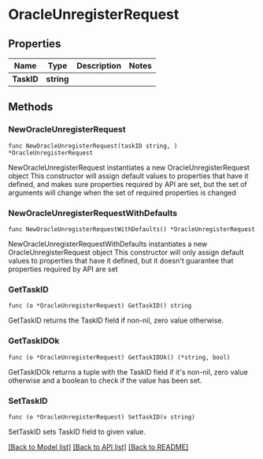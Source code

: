 # OracleUnregisterRequest

## Properties

Name | Type | Description | Notes
------------ | ------------- | ------------- | -------------
**TaskID** | **string** |  | 

## Methods

### NewOracleUnregisterRequest

`func NewOracleUnregisterRequest(taskID string, ) *OracleUnregisterRequest`

NewOracleUnregisterRequest instantiates a new OracleUnregisterRequest object
This constructor will assign default values to properties that have it defined,
and makes sure properties required by API are set, but the set of arguments
will change when the set of required properties is changed

### NewOracleUnregisterRequestWithDefaults

`func NewOracleUnregisterRequestWithDefaults() *OracleUnregisterRequest`

NewOracleUnregisterRequestWithDefaults instantiates a new OracleUnregisterRequest object
This constructor will only assign default values to properties that have it defined,
but it doesn't guarantee that properties required by API are set

### GetTaskID

`func (o *OracleUnregisterRequest) GetTaskID() string`

GetTaskID returns the TaskID field if non-nil, zero value otherwise.

### GetTaskIDOk

`func (o *OracleUnregisterRequest) GetTaskIDOk() (*string, bool)`

GetTaskIDOk returns a tuple with the TaskID field if it's non-nil, zero value otherwise
and a boolean to check if the value has been set.

### SetTaskID

`func (o *OracleUnregisterRequest) SetTaskID(v string)`

SetTaskID sets TaskID field to given value.



[[Back to Model list]](../README.md#documentation-for-models) [[Back to API list]](../README.md#documentation-for-api-endpoints) [[Back to README]](../README.md)


